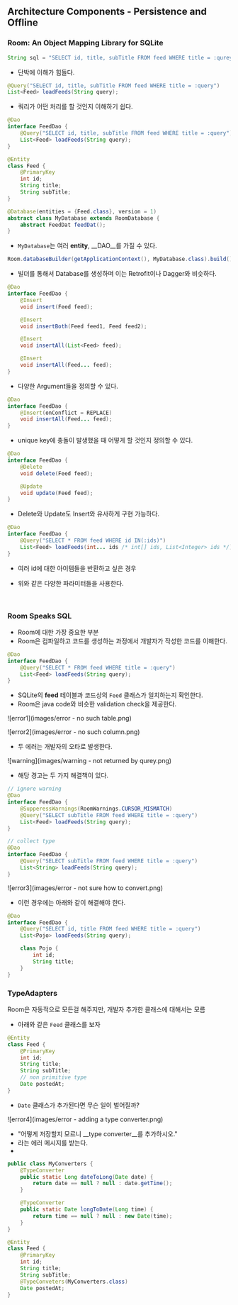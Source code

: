 ## Architecture Components - Persistence and Offline

### Room: An Object Mapping Library for SQLite

```java
String sql = "SELECT id, title, subTitle FROM feed WHERE title = :qurey";
```

- 단박에 이해가 힘들다.

```java
@Query("SELECT id, title, subTitle FROM feed WHERE title = :query")
List<Feed> loadFeeds(String query);
```

- 쿼리가 어떤 처리를 할 것인지 이해하기 쉽다.

```java
@Dao
interface FeedDao {
	@Query("SELECT id, title, subTitle FROM feed WHERE title = :query")
	List<Feed> loadFeeds(String query);
}

@Entity
class Feed {
	@PrimaryKey
    int id;
    String title;
    String subTitle;
}

@Database(entities = {Feed.class}, version = 1)
abstract class MyDatabase extends RoomDatabase {
    abstract FeedDat feedDat();
}
```

- `MyDatabase`는 여러 __entity__, __DAO__를 가질 수 있다.

```java
Room.databaseBuilder(getApplicationContext(), MyDatabase.class).build();
```

- 빌더를 통해서 Database를 생성하며 이는 Retrofit이나 Dagger와 비슷하다.

```java
@Dao
interface FeedDao {
	@Insert
	void insert(Feed feed);

	@Insert
	void insertBoth(Feed feed1, Feed feed2);

	@Insert
	void insertAll(List<Feed> feed);

	@Insert
	void insertAll(Feed... feed);
}
```

- 다양한 Argument들을 정의할 수 있다.

```java
@Dao
interface FeedDao {
	@Insert(onConflict = REPLACE)
	void insertAll(Feed... feed);
}
```

- unique key에 충돌이 발생했을 때 어떻게 할 것인지 정의할 수 있다.

```java
@Dao
interface FeedDao {
	@Delete
	void delete(Feed feed);

	@Update
	void update(Feed feed);
}
```

- Delete와 Update도 Insert와 유사하게 구현 가능하다.

```java
@Dao
interface FeedDao {
	@Query("SELECT * FROM feed WHERE id IN(:ids)")
	List<Feed> loadFeeds(int... ids /* int[] ids, List<Integer> ids */);
}
```

- 여러 id에 대한 아이템들을 반환하고 싶은 경우

- 위와 같은 다양한 파라미터들을 사용한다.

  ​

### Room Speaks SQL

- Room에 대한 가장 중요한 부분
- Room은 컴파일하고 코드를 생성하는 과정에서 개발자가 작성한 코드를 이해한다.

```java
@Dao
interface FeedDao {
	@Query("SELECT * FROM feed WHERE title = :query")
	List<Feed> loadFeeds(String query);
}
```

- SQLite의 __feed__ 테이블과 코드상의 `Feed` 클래스가 일치하는지 확인한다.
- Room은 java code와 비슷한 validation check을 제공한다.


![error1](images/error - no such table.png)

![error2](images/error - no such column.png)

- 두 에러는 개발자의 오타로 발생한다.

![warning](images/warning - not returned by qurey.png)

- 해당 경고는 두 가지 해결책이 있다.

```java
// ignore warning
@Dao
interface FeedDao {
	@SupperessWarnings(RoomWarnings.CURSOR_MISMATCH)
	@Query("SELECT subTitle FROM feed WHERE title = :query")
	List<Feed> loadFeeds(String query);
}

// collect type
@Dao
interface FeedDao {
	@Query("SELECT subTitle FROM feed WHERE title = :query")
	List<String> loadFeeds(String query);
}
```

![error3](images/error - not sure how to convert.png)

- 이런 경우에는 아래와 같이 해결해야 한다.

```java
@Dao
interface FeedDao {
	@Query("SELECT id, title FROM feed WHERE title = :query")
	List<Pojo> loadFeeds(String query);

	class Pojo {
		int id;
		String title;
    }
}
```



### TypeAdapters

Room은 자동적으로 모든걸 해주지만, 개발자 추가한 클래스에 대해서는 모름

- 아래와 같은 `Feed` 클래스를 보자

```java
@Entity
class Feed {
	@PrimaryKey
	int id;
	String title;
	String subTitle;
	// non primitive type
	Date postedAt;
}
```

- `Date` 클래스가 추가된다면 무슨 일이 벌어질까?

![error4](images/error - adding a type converter.png)

- "어떻게 저장할지 모르니 __type converter__를 추가하시오."
- 라는 에러 메시지를 받는다.
- ​

```java
public class MyConverters {
	@TypeConverter
	public static Long dateToLong(Date date) {
		return date == null ? null : date.getTime();
    }

	@TypeConverter
	public static Date longToDate(Long time) {
		return time == null ? null : new Date(time);
    }
}
```

```java
@Entity
class Feed {
	@PrimaryKey
	int id;
	String title;
	String subTitle;
	@TypeConveters(MyConverters.class)
	Date postedAt;
}
```

